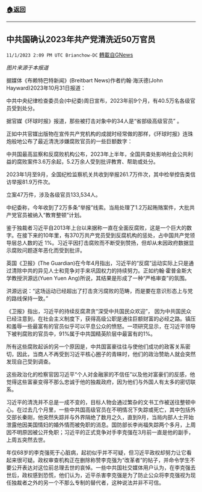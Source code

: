 ###  [:house:返回](README.md)
---


## 中共国确认2023年共产党清洗近50万官员
`11/1/2023 2:09 PM UTC Brianchow-DC` [轉載自GNews](https://gnews.org/articles/1908748)

*图片来源于本报道*

据媒体《布赖特巴特新闻》(Breitbart News)作者约翰·海沃德(John Hayward)2023年10月31日报道：

中共中央纪律检查委员会(中纪委)周日宣布，2023年前9个月，有40.5万名各级官员受到处分。

据官媒《环球时报》报道，那些被打击对象中的34人是“省部级高级官员” 。

正如中共官媒出版物在宣传共产党机构的成就时经常做的那样，《环球时报》连珠炮般地公布了最近清洗涉嫌腐败官员的一些巨额数字：

中共国最高监察和反腐败机构公布，2023年上半年，全国共查处影响社会公共利益的腐败案件3.6万余起，5.2万余人受到批评教育、帮助或处分。

2023年1月至9月，全国纪检监察机关共收到举报261.7万件次，其中检举控告类信访举报81.9万件次。

立案47万件，涉及各级官员133,534人。

中纪委称，今年收到了2万多条“举报”线索。当局处理了1.2万起贿赂案件，大批共产党官员被纳入“教育整顿”计划。

鉴于独裁者习近平自2013年上台以来据称一直在全面反腐败，这是一个巨大的数字。在接下来的10年里，有370万共产党员受到反腐机构的惩处，占中国共产党领导层总人数的近 1%。习近平因打击腐败而不断受到赞扬，但却从未因政府数据显示腐败问题逐年恶化而受到批评。

英国《卫报》(The Guardian)在今年4月指出，习近平的“反腐”运动实际上只是通过清除中共的异见人士和竞争对手来巩固权力的持续努力。正如约翰·霍普金斯大学教授洪源远(Yuen Yuen Ang)所说，其结果是形成了一种“严格审查”的氛围。

洪源远说：“这场运动已经超出了打击贪污腐败的范畴，而是要在意识形态上与党的路线保持一致。”

《卫报》指出，习近平的持续反腐肃贪“深受中共国民众欢迎”， 因为中共国民众已经注意到，在社会主义制度下，获得高级公职是通往巨额财富的必经之路。镇压和羞辱一些最富有的官员似乎可以平息公众的愤怒。一项研究显示，在习近平领导下被判腐败的官员中，91%属于中共国精英阶层中最富有的1%。

所有这些腐败起诉的另一个原因是，中共国富豪往往与使他们成功的政客关系密切，因此，当商人不再受到习近平核心圈子的青睐时，他们的政治赞助人就会突然发现自己受到调查。

这些政治化的检察官因习近平“个人对金融家的不信任”以及他对富豪们的反感，他觉得这些富豪变得不那么忠诚于他的独裁政府，因为他们与外国人有太多的密切联系。

习近平的清洗并不总是一成不变的，目标人物会通过繁杂的文书工作被送往整顿中心。在过去几个月里，一些中共国高级官员在不明情况下失踪或死亡，其中包括外交部长秦刚，他突然失踪并与外界隔绝了数月之久，直到9月，当局内部人士开始泄露他因美国情妇的婚外情而被免职的消息。国防部长李尚福失踪两个多月，上周因不明原因被公开免职；习近平的正式竞争对手李克强在3月前一直是他的副手，上周五突然去世。

年仅68岁的李克强死于心脏病，起初似乎并不可疑，但习近平政权却努力让它看起来很可疑。政权审查机构正在删除称赞李克强为“改革者”的帖子，并命令学生不要公开表达对这位前总理去世的哀悼。一些中共国社交媒体用户认为，在李克强去世后，政权感到恐慌，他们认为，近平杀害李克强是为了防止公众将李克强视为现任独裁者之外的另一个不那么专制的替代者，这种说法并非不可信。
